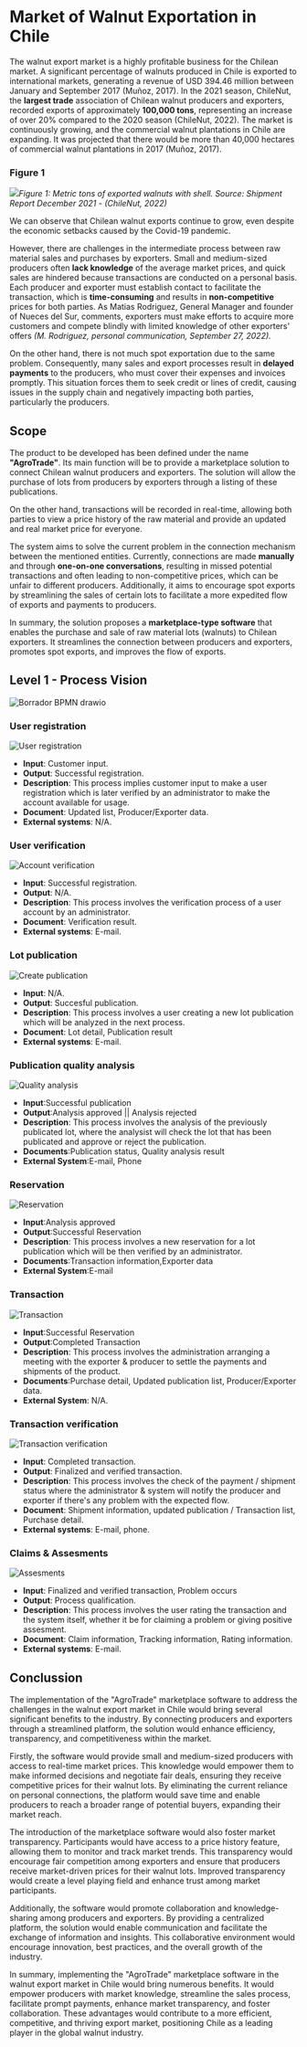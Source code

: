 # Market of Walnut Exportation in Chile

The walnut export market is a highly profitable business for the Chilean market. A significant percentage of walnuts produced in Chile is exported to international markets, generating a revenue of USD 394.46 million between January and September 2017 (Muñoz, 2017). In the 2021 season, ChileNut, the **largest trade** association of Chilean walnut producers and exporters, recorded exports of approximately **100,000 tons**, representing an increase of over 20% compared to the 2020 season (ChileNut, 2022). The market is continuously growing, and the commercial walnut plantations in Chile are expanding. It was projected that there would be more than 40,000 hectares of commercial walnut plantations in 2017 (Muñoz, 2017).

### Figure 1


![](https://i.imgur.com/UA5rl5s.jpeg)*Figure 1: Metric tons of exported walnuts with shell.
 Source: Shipment Report December 2021 - (ChileNut, 2022)*

We can observe that Chilean walnut exports continue to grow, even despite the economic setbacks caused by the Covid-19 pandemic.

However, there are challenges in the intermediate process between raw material sales and purchases by exporters. Small and medium-sized producers often **lack knowledge** of the average market prices, and quick sales are hindered because transactions are conducted on a personal basis. Each producer and exporter must establish contact to facilitate the transaction, which is **time-consuming** and results in **non-competitive** prices for both parties. As Matias Rodriguez, General Manager and founder of Nueces del Sur, comments, exporters must make efforts to acquire more customers and compete blindly with limited knowledge of other exporters' offers *(M. Rodriguez, personal communication, September 27, 2022).*

On the other hand, there is not much spot exportation due to the same problem. Consequently, many sales and export processes result in **delayed payments** to the producers, who must cover their expenses and invoices promptly. This situation forces them to seek credit or lines of credit, causing issues in the supply chain and negatively impacting both parties, particularly the producers.


## Scope

The product to be developed has been defined under the name **"AgroTrade"**. Its main function will be to provide a marketplace solution to connect Chilean walnut producers and exporters. The solution will allow the purchase of lots from producers by exporters through a listing of these publications.

On the other hand, transactions will be recorded in real-time, allowing both parties to view a price history of the raw material and provide an updated and real market price for everyone.

The system aims to solve the current problem in the connection mechanism between the mentioned entities. Currently, connections are made **manually** and through **one-on-one conversations**, resulting in missed potential transactions and often leading to non-competitive prices, which can be unfair to different producers. Additionally, it aims to encourage spot exports by streamlining the sales of certain lots to facilitate a more expedited flow of exports and payments to producers.

In summary, the solution proposes a **marketplace-type software** that enables the purchase and sale of raw material lots (walnuts) to Chilean exporters. It streamlines the connection between producers and exporters, promotes spot exports, and improves the flow of exports.

## Level 1 - Process Vision
![Borrador BPMN drawio](https://github.com/tomasrodcas/agro-trade-si/assets/81879787/ebc4adc2-8ad6-4077-8ce3-a45f71de50e4)

### User registration
![User registration](https://github.com/tomasrodcas/agro-trade-si/assets/81879787/cc2b4338-9eba-429e-84c3-69bb5ea470e1)

- **Input**: Customer input.
- **Output**: Successful registration.
- **Description**: This process implies customer input to make a user registration which is later verified by an administrator to make the account available for usage.  
- **Document**: Updated list, Producer/Exporter data.
- **External systems**: N/A.
### User verification
![Account verification](https://github.com/tomasrodcas/agro-trade-si/assets/81879787/966f769e-307c-4c63-b4c0-3c88bf35ca0c)

- **Input**: Successful registration.
- **Output**: N/A.
- **Description**:  This process involves the verification process of a user account by an administrator.
- **Document**: Verification result.
- **External systems**: E-mail.
### Lot publication
![Create publication](https://github.com/tomasrodcas/agro-trade-si/assets/81879787/744bdfc1-45ce-448e-bc2e-94015ea2bef6)

- **Input**: N/A.
- **Output**: Succesful publication.
- **Description**:  This process involves a user creating a new lot publication which will be analyzed in the next process.
- **Document**: Lot detail, Publication result
- **External systems**: E-mail.

### Publication quality analysis
![Quality analysis](https://github.com/tomasrodcas/agro-trade-si/assets/81879787/9fd9c8d1-7fab-4c52-9ea7-9bb687d29fe9)

- **Input**:Successful publication
- **Output**:Analysis approved || Analysis rejected
- **Description**: This process involves the analysis of the previously publicated lot, where the analysist will check the lot that has been publicated and approve or reject the publication.
- **Documents**:Publication status, Quality analysis result
- **External System**:E-mail, Phone
### Reservation
![Reservation](https://github.com/tomasrodcas/agro-trade-si/assets/81879787/cdebfef2-0aef-4282-9ba0-9f96fb61a52b)

- **Input**:Analysis approved
- **Output**:Successful Reservation
- **Description**: This process involves a new reservation for a lot publication which will be then verified by an administrator.
- **Documents**:Transaction information,Exporter data
- **External System**:E-mail
### Transaction
![Transaction](https://github.com/tomasrodcas/agro-trade-si/assets/81879787/2915055e-dbc0-4872-9ef6-2a9352876a56)

- **Input**:Successful Reservation
- **Output**:Completed Transaction
- **Description**: This process involves the administration arranging a meeting with the exporter & producer to settle the payments and shipments of the product.
- **Documents**:Purchase detail, Updated publication list, Producer/Exporter data.
- **External System**: N/A.

### Transaction verification
![Transaction verification](https://github.com/tomasrodcas/agro-trade-si/assets/81879787/10fe9cef-d5e5-4058-b6c7-f108445e43b8)

- **Input**: Completed transaction.
- **Output**: Finalized and verified transaction.
- **Description**: This process involves the check of the payment / shipment status where the administrator & system will notify the producer and exporter if there's any problem with the expected flow. 
- **Document**: Shipment information, updated publication / Transaction list, Purchase detail.
- **External systems**: E-mail, phone.
### Claims & Assesments
![Assesments](https://github.com/tomasrodcas/agro-trade-si/assets/81879787/556fcfcd-3472-41a0-810b-106092162d9f)

- **Input**: Finalized and verified transaction, Problem occurs
- **Output**: Process qualification.
- **Description**:  This process involves the user rating the transaction and the system itself, whether it be for claiming a problem or giving positive assesment.
- **Document**: Claim information, Tracking information, Rating information.
- **External systems**: E-mail.

## Conclussion

The implementation of the "AgroTrade" marketplace software to address the challenges in the walnut export market in Chile would bring several significant benefits to the industry. By connecting producers and exporters through a streamlined platform, the solution would enhance efficiency, transparency, and competitiveness within the market.

Firstly, the software would provide small and medium-sized producers with access to real-time market prices. This knowledge would empower them to make informed decisions and negotiate fair deals, ensuring they receive competitive prices for their walnut lots. By eliminating the current reliance on personal connections, the platform would save time and enable producers to reach a broader range of potential buyers, expanding their market reach.

The introduction of the marketplace software would also foster market transparency. Participants would have access to a price history feature, allowing them to monitor and track market trends. This transparency would encourage fair competition among exporters and ensure that producers receive market-driven prices for their walnut lots. Improved transparency would create a level playing field and enhance trust among market participants.

Additionally, the software would promote collaboration and knowledge-sharing among producers and exporters. By providing a centralized platform, the solution would enable communication and facilitate the exchange of information and insights. This collaborative environment would encourage innovation, best practices, and the overall growth of the industry.

In summary, implementing the "AgroTrade" marketplace software in the walnut export market in Chile would bring numerous benefits. It would empower producers with market knowledge, streamline the sales process, facilitate prompt payments, enhance market transparency, and foster collaboration. These advantages would contribute to a more efficient, competitive, and thriving export market, positioning Chile as a leading player in the global walnut industry.
